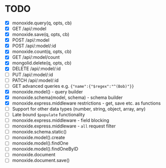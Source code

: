 TODO
====

- [x] monoxide.query(q, opts, cb)
- [x] GET /api/:model
- [x] monoxide.save(q, opts, cb)
- [x] POST /api/:model
- [x] POST /api/:model/:id
- [x] monoxide.count(q, opts, cb)
- [x] GET /api/:model/count
- [x] mongolid.delete(q, opts, cb)
- [x] DELETE /api/:model/:id
- [ ] PUT /api/:model/:id
- [ ] PATCH /api/:model/:id
- [ ] GET advanced queries e.g. `{"name":{"$regex":"^(Bob)"}}`
- [x] monoxide.model() - query builder
- [x] monoxide.schema(model, schema) - schema builder
- [x] monoxide.express.middleware restrictions - get, save etc. as functions
- [ ] Support for other data types (number, string, object, array, any)
- [ ] Late bound `$populate` functionality
- [ ] monoxide.express.middleware - field blocking
- [ ] monoxide.express.middleware - `all` request filter
- [ ] monoxide.schema.static()
- [ ] monoxide.model().create
- [ ] monoxide.model().findOne
- [ ] monoxide.model().findOneByID
- [ ] monoxide.document
- [ ] monoxide.document.save()
